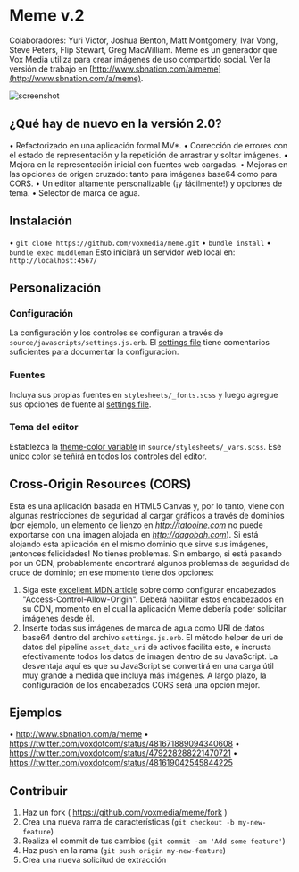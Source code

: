 # Meme v.2
Colaboradores: Yuri Victor, Joshua Benton, Matt Montgomery, Ivar Vong, Steve Peters, Flip Stewart, Greg MacWilliam.
Meme es un generador que Vox Media utiliza para crear imágenes de uso compartido social. Ver la versión de trabajo en [http://www.sbnation.com/a/meme](http://www.sbnation.com/a/meme).

![screenshot](readme.png)

## ¿Qué hay de nuevo en la versión 2.0?
• Refactorizado en una aplicación formal MV*.
• Corrección de errores con el estado de representación y la repetición de arrastrar y soltar imágenes.
• Mejora en la representación inicial con fuentes web cargadas.
• Mejoras en las opciones de origen cruzado: tanto para imágenes base64 como para CORS.
• Un editor altamente personalizable (¡y fácilmente!) y opciones de tema.
• Selector de marca de agua.
## Instalación
• `git clone https://github.com/voxmedia/meme.git`
• `bundle install`
• `bundle exec middleman`
Esto iniciará un servidor web local en: `http://localhost:4567/`
## Personalización
### Configuración
La configuración y los controles se configuran a través de `source/javascripts/settings.js.erb`. El [settings file](https://github.com/voxmedia/meme/blob/master/source/javascripts/settings.js.erb) tiene comentarios suficientes para documentar la configuración.
### Fuentes
Incluya sus propias fuentes en `stylesheets/_fonts.scss` y luego agregue sus opciones de fuente al [settings file](https://github.com/voxmedia/meme/blob/master/source/javascripts/settings.js.erb#L12).
### Tema del editor
Establezca la [theme-color variable](https://github.com/voxmedia/meme/blob/master/source/stylesheets/_vars.scss#L3) in `source/stylesheets/_vars.scss`. Ese único color se teñirá en todos los controles del editor.
## Cross-Origin Resources (CORS)
Esta es una aplicación basada en HTML5 Canvas y, por lo tanto, viene con algunas restricciones de seguridad al cargar gráficos a través de dominios (por ejemplo, un elemento de lienzo en *http://tatooine.com* no puede exportarse con una imagen alojada en *http://dagobah.com*).
Si está alojando esta aplicación en el mismo dominio que sirve sus imágenes, ¡entonces felicidades! No tienes problemas. Sin embargo, si está pasando por un CDN, probablemente encontrará algunos problemas de seguridad de cruce de dominio; en ese momento tiene dos opciones:

1. Siga este [excellent MDN article](https://developer.mozilla.org/en-US/docs/Web/HTML/CORS_enabled_image) sobre cómo configurar encabezados "Access-Control-Allow-Origin". Deberá habilitar estos encabezados en su CDN, momento en el cual la aplicación Meme debería poder solicitar imágenes desde él.
2. Inserte todas sus imágenes de marca de agua como URI de datos base64 dentro del archivo `settings.js.erb`. El método helper de uri de datos del pipeline `asset_data_uri` de activos facilita esto, e incrusta efectivamente todos los datos de imagen dentro de su JavaScript. La desventaja aquí es que su JavaScript se convertirá en una carga útil muy grande a medida que incluya más imágenes. A largo plazo, la configuración de los encabezados CORS será una opción mejor.
## Ejemplos
• http://www.sbnation.com/a/meme
• https://twitter.com/voxdotcom/status/481671889094340608
• https://twitter.com/voxdotcom/status/479228288221470721
• https://twitter.com/voxdotcom/status/481619042545844225
## Contribuir
1. Haz un fork ( https://github.com/voxmedia/meme/fork )
2. Crea una nueva rama de características (`git checkout -b my-new-feature`)
3. Realiza el commit de tus cambios (`git commit -am 'Add some feature'`)
4. Haz push en la rama (`git push origin my-new-feature`)
5. Crea una nueva solicitud de extracción